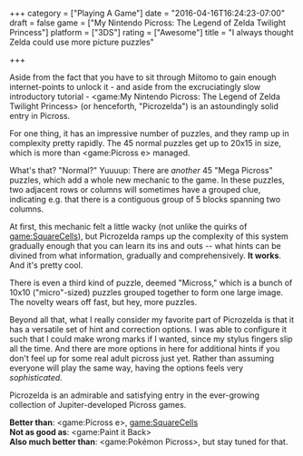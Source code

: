 +++
category = ["Playing A Game"]
date = "2016-04-16T16:24:23-07:00"
draft = false
game = ["My Nintendo Picross: The Legend of Zelda Twilight Princess"]
platform = ["3DS"]
rating = ["Awesome"]
title = "I always thought Zelda could use more picture puzzles"

+++

Aside from the fact that you have to sit through Miitomo to gain enough internet-points to unlock it - and aside from the excruciatingly slow introductory tutorial - <game:My Nintendo Picross: The Legend of Zelda Twilight Princess> (or henceforth, "Picrozelda") is an astoundingly solid entry in Picross.

For one thing, it has an impressive number of puzzles, and they ramp up in complexity pretty rapidly.  The 45 normal puzzles get up to 20x15 in size, which is more than <game:Picross e> managed.

What's that?  "Normal?"  Yuuuup: There are <i>another</i> 45 "Mega Picross" puzzles, which add a whole new mechanic to the game.  In these puzzles, two adjacent rows or columns will sometimes have a grouped clue, indicating e.g. that there is a contiguous group of 5 blocks spanning two columns.

At first, this mechanic felt a little wacky (not unlike the quirks of <game:SquareCells>), but Picrozelda ramps up the complexity of this system gradually enough that you can learn its ins and outs -- what hints can be divined from what information, gradually and comprehensively.  <b>It works</b>.  And it's pretty cool.

There is even a third kind of puzzle, deemed "Micross," which is a bunch of 10x10 ("micro"-sized) puzzles grouped together to form one large image.  The novelty wears off fast, but hey, more puzzles.

Beyond all that, what I really consider my favorite part of Picrozelda is that it has a versatile set of hint and correction options.  I was able to configure it such that I could make wrong marks if I wanted, since my stylus fingers slip all the time.  And there are more options in here for additional hints if you don't feel up for some real adult picross just yet.  Rather than assuming everyone will play the same way, having the options feels very <i>sophisticated</i>.

Picrozelda is an admirable and satisfying entry in the ever-growing collection of Jupiter-developed Picross games.

<b>Better than</b>: <game:Picross e>, <game:SquareCells>  
<b>Not as good as</b>: <game:Paint it Back>  
<b>Also much better than</b>: <game:Pokémon Picross>, but stay tuned for that.
